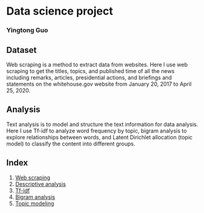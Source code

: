 # Data science project

### Yingtong Guo

## Dataset
Web scraping is a method to extract data from websites. Here I use web scraping to get the titles, topics, and published time of all the news including remarks, articles, presidential actions, and briefings and statements on the whitehouse.gov website from January 20, 2017 to April 25, 2020.

## Analysis
Text analysis is to model and structure the text information for data analysis. Here I use Tf-idf to analyze word frequency by topic, bigram analysis to explore relationships between words, and Latent Dirichlet allocation (topic model) to classify the content into different groups.

## Index
1. [Web scraping](https://guoguo20080723.github.io/project/webscraping)
2. [Descriptive analysis](https://guoguo20080723.github.io/project/wordcloud)
3. [Tf-idf](https://guoguo20080723.github.io/project/Tfidf)
4. [Bigram analysis](https://guoguo20080723.github.io/project/bigram)
5. [Topic modeling](https://guoguo20080723.github.io/project/LDA)